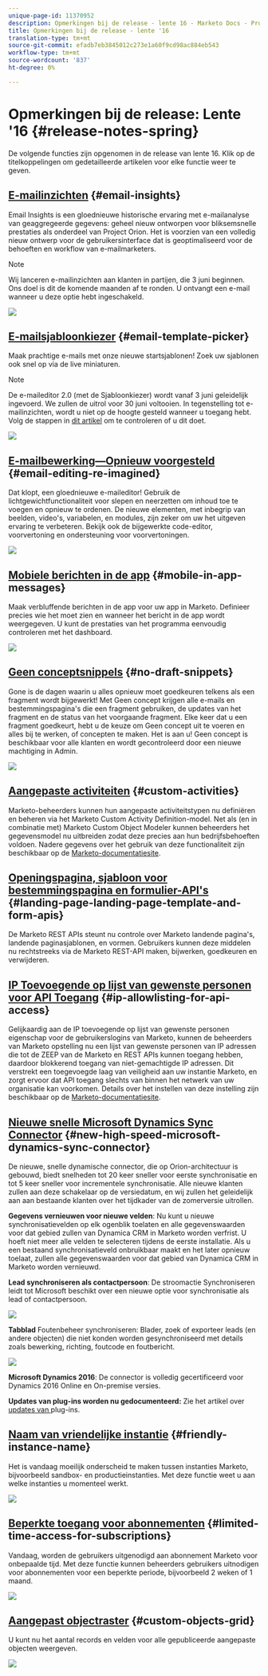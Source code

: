 ```yaml
---
unique-page-id: 11370952
description: Opmerkingen bij de release - lente 16 - Marketo Docs - Productdocumentatie
title: Opmerkingen bij de release - lente '16
translation-type: tm+mt
source-git-commit: efadb7eb3845012c273e1a60f9cd98ac884eb543
workflow-type: tm+mt
source-wordcount: '837'
ht-degree: 0%

---
```



# Opmerkingen bij de release: Lente &#39;16 {#release-notes-spring}

De volgende functies zijn opgenomen in de release van lente 16. Klik op de titelkoppelingen om gedetailleerde artikelen voor elke functie weer te geven.

## [E-mailinzichten](http://docs.marketo.com/display/docs/email+insights) {#email-insights}

Email Insights is een gloednieuwe historische ervaring met e-mailanalyse van geaggregeerde gegevens: geheel nieuw ontworpen voor bliksemsnelle prestaties als onderdeel van Project Orion. Het is voorzien van een volledig nieuw ontwerp voor de gebruikersinterface dat is geoptimaliseerd voor de behoeften en workflow van e-mailmarketers.

>[!NOTE]
>
>Wij lanceren e-mailinzichten aan klanten in partijen, die 3 juni beginnen. Ons doel is dit de komende maanden af te ronden. U ontvangt een e-mail wanneer u deze optie hebt ingeschakeld.

![](assets/two.png)

## [E-mailsjabloonkiezer](/help/marketo/product-docs/email-marketing/general/email-editor-2/email-template-picker-overview.md) {#email-template-picker}

Maak prachtige e-mails met onze nieuwe startsjablonen! Zoek uw sjablonen ook snel op via de live miniaturen.

>[!NOTE]
>
>De e-maileditor 2.0 (met de Sjabloonkiezer) wordt vanaf 3 juni geleidelijk ingevoerd. We zullen de uitrol voor 30 juni voltooien. In tegenstelling tot e-mailinzichten, wordt u niet op de hoogte gesteld wanneer u toegang hebt. Volg de stappen in [dit artikel](https://docs.marketo.com/pages/viewpage.action?pageId=11373011) om te controleren of u dit doet.

![](assets/5-29-home-starter-templates.png)

## [E-mailbewerking—Opnieuw voorgesteld](/help/marketo/product-docs/email-marketing/general/email-editor-2/email-editor-v2-0-overview.md) {#email-editing-re-imagined}

Dat klopt, een gloednieuwe e-maileditor! Gebruik de lichtgewichtfunctionaliteit voor slepen en neerzetten om inhoud toe te voegen en opnieuw te ordenen. De nieuwe elementen, met inbegrip van beelden, video&#39;s, variabelen, en modules, zijn zeker om uw het uitgeven ervaring te verbeteren. Bekijk ook de bijgewerkte code-editor, voorvertoning en ondersteuning voor voorvertoningen.

![](assets/17a-29-modules-next.png)

## [Mobiele berichten in de app](/help/marketo/product-docs/mobile-marketing/in-app-messages/understanding-in-app-messages.md) {#mobile-in-app-messages}

Maak verbluffende berichten in de app voor uw app in Marketo. Definieer precies wie het moet zien en wanneer het bericht in de app wordt weergegeven. U kunt de prestaties van het programma eenvoudig controleren met het dashboard.

![](assets/pasted-image-at-2016-05-24-09-45-am.png)

## [Geen conceptsnippels](/help/marketo/product-docs/administration/users-and-roles/managing-user-roles-and-permissions/enable-no-draft-for-snippets.md) {#no-draft-snippets}

Gone is de dagen waarin u alles opnieuw moet goedkeuren telkens als een fragment wordt bijgewerkt! Met Geen concept krijgen alle e-mails en bestemmingspagina&#39;s die een fragment gebruiken, de updates van het fragment en de status van het voorgaande fragment. Elke keer dat u een fragment goedkeurt, hebt u de keuze om Geen concept uit te voeren en alles bij te werken, of concepten te maken. Het is aan u! Geen concept is beschikbaar voor alle klanten en wordt gecontroleerd door een nieuwe machtiging in Admin.

![](assets/image2016-5-16-15-3a41-3a17.png)

## [Aangepaste activiteiten](http://docs.marketo.com/display/docs/marketo+custom+activities) {#custom-activities}

Marketo-beheerders kunnen hun aangepaste activiteitstypen nu definiëren en beheren via het Marketo Custom Activity Definition-model. Net als (en in combinatie met) Marketo Custom Object Modeler kunnen beheerders het gegevensmodel nu uitbreiden zodat deze precies aan hun bedrijfsbehoeften voldoen. Nadere gegevens over het gebruik van deze functionaliteit zijn beschikbaar op de [Marketo-documentatiesite](https://docs.marketo.com/display/public/DOCS/Marketo+Custom+Activities).

## [Openingspagina, sjabloon voor bestemmingspagina en formulier-API&#39;s](http://developers.marketo.com/blog/spring-2016-updates/) {#landing-page-landing-page-template-and-form-apis}

De Marketo REST APIs steunt nu controle over Marketo landende pagina&#39;s, landende paginasjablonen, en vormen. Gebruikers kunnen deze middelen nu rechtstreeks via de Marketo REST-API maken, bijwerken, goedkeuren en verwijderen.

## [IP Toevoegende op lijst van gewenste personen  voor API Toegang](/help/marketo/product-docs/administration/additional-integrations/create-an-allowlist-for-ip-based-api-access.md) {#ip-allowlisting-for-api-access}

Gelijkaardig aan de IP toevoegende op lijst van gewenste personen eigenschap voor de gebruikerslogins van Marketo, kunnen de beheerders van Marketo opstelling nu een lijst van gewenste personen van IP adressen die tot de ZEEP van de Marketo en REST APIs kunnen toegang hebben, daardoor blokkerend toegang van niet-gemachtigde IP adressen. Dit verstrekt een toegevoegde laag van veiligheid aan uw instantie Marketo, en zorgt ervoor dat API toegang slechts van binnen het netwerk van uw organisatie kan voorkomen. Details over het instellen van deze instelling zijn beschikbaar op de [Marketo-documentatiesite](https://docs.marketo.com/display/public/DOCS/Create+a+Whitelist+for+IP-Based+API+Access).

## [Nieuwe snelle Microsoft Dynamics Sync Connector](/help/marketo/product-docs/crm-sync/microsoft-dynamics-sync/microsoft-dynamics-sync-details/sync-status.md) {#new-high-speed-microsoft-dynamics-sync-connector}

De nieuwe, snelle dynamische connector, die op Orion-architectuur is gebouwd, biedt snelheden tot 20 keer sneller voor eerste synchronisatie en tot 5 keer sneller voor incrementele synchronisatie. Alle nieuwe klanten zullen aan deze schakelaar op de versiedatum, en wij zullen het geleidelijk aan aan bestaande klanten over het tijdkader van de zomerversie uitrollen.

**Gegevens vernieuwen voor nieuwe velden**: Nu kunt u nieuwe synchronisatievelden op elk ogenblik toelaten en alle gegevenswaarden voor dat gebied zullen van Dynamica CRM in Marketo worden verfrist. U hoeft niet meer alle velden te selecteren tijdens de eerste installatie. Als u een bestaand synchronisatieveld onbruikbaar maakt en het later opnieuw toelaat, zullen alle gegevenswaarden voor dat gebied van Dynamica CRM in Marketo worden vernieuwd.

**Lead synchroniseren als contactpersoon**: De stroomactie Synchroniseren leidt tot Microsoft beschikt over een nieuwe optie voor synchronisatie als lead of contactpersoon.

![](assets/image2016-5-19-8-3a59-3a9.png)

**Tabblad** Foutenbeheer synchroniseren: Blader, zoek of exporteer leads (en andere objecten) die niet konden worden gesynchroniseerd met details zoals bewerking, richting, foutcode en foutbericht.

![](assets/sync-errors.png)

**Microsoft Dynamics 2016**: De connector is volledig gecertificeerd voor Dynamics 2016 Online en On-premise versies.

**Updates van plug-ins worden nu gedocumenteerd:** Zie het artikel over [ updates van ](/help/marketo/product-docs/crm-sync/microsoft-dynamics-sync/marketo-plugin-releases-for-microsoft-dynamics.md)plug-ins.

## [Naam van vriendelijke instantie](/help/marketo/product-docs/administration/settings/edit-subscription-settings.md) {#friendly-instance-name}

Het is vandaag moeilijk onderscheid te maken tussen instanties Marketo, bijvoorbeeld sandbox- en productieinstanties. Met deze functie weet u aan welke instanties u momenteel werkt.

![](assets/image2016-5-16-15-3a57-3a14.png)

## [Beperkte toegang voor abonnementen](/help/marketo/product-docs/administration/users-and-roles/managing-marketo-users.md) {#limited-time-access-for-subscriptions}

Vandaag, worden de gebruikers uitgenodigd aan abonnement Marketo voor onbepaalde tijd. Met deze functie kunnen beheerders gebruikers uitnodigen voor abonnementen voor een beperkte periode, bijvoorbeeld 2 weken of 1 maand.

![](assets/image2016-5-16-15-3a59-3a52.png)

## [Aangepast objectraster](/help/marketo/product-docs/administration/marketo-custom-objects/understanding-marketo-custom-objects.md) {#custom-objects-grid}

U kunt nu het aantal records en velden voor alle gepubliceerde aangepaste objecten weergeven.

![](assets/custom-objects-grid.png)
